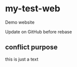 # my-test-web

Demo website

Update on GitHub before rebase

## conflict purpose

this is just a text
